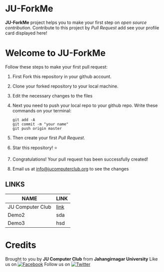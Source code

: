 # JU-ForkMe
**JU-ForkMe** project helps you to make your first step on *open source contribution.*
Contribute to this project by *Pull Request* add see your profile card displayed here! 

# Welcome to JU-ForkMe

Follow these steps to make your first pull request:

1. First Fork this repository in your github account.

2. Clone your forked repository to your local machine.

3. Edit the necessary changes to the files

4. Next you need to push your local repo to your github repo. Write these commands on your terminal:
    ```
    git add -A
    git commit -m "your name"
    git push origin master
    ```
5. Then create your first *Pull Request*.

6. Star this repository! :star: 

7. Congratulations! Your pull request has been successfully created!

8. Email us at info@jucomputerclub.org to see the changes


## LINKS

| **NAME**           | **LINK**                                                                                      |
|--------------------|---------------------------------------------------------------------------------------------|
| JU Computer Club | [link](Contributors/example.md) |
| Demo2 | sda |
| Demo3 | hsd |


# Credits
Brought to you by **JU Computer Club** from **Jahangirnagar University**
Like us on [![Facebook](https://i.imgur.com/P3YfQoD.png)](https://www.facebook.com/jucomputerclub)
Follow us on [![Twitter](https://i.imgur.com/tXSoThF.png)](https://twitter.com/JUComputerClub)
